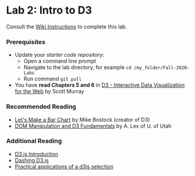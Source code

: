 # Lab 2: Intro to D3
Consult the [Wiki Instructions](https://github.gatech.edu/CS-7450/Fall-2020-Labs/wiki/Lab-2%3A-Intro-to-D3/) to complete this lab.

### Prerequisites

* Update your *starter code repository*:
	* Open a command line prompt
	* Navigate to the lab directory, for example `cd /my_folder/Fall-2020-Labs`
	* Run command `git pull`
* You have **read Chapters 5 and 6** in [D3 - Interactive Data Visualization for the Web](http://alignedleft.com/work/d3-book-2e) by Scott Murray

### Recommended Reading

* [Let's Make a Bar Chart](https://bost.ocks.org/mike/bar/) by Mike Bostock (creator of D3)
* [DOM Manipulation and D3 Fundamentals](http://dataviscourse.net/2015/lectures/lecture-d3/) by A. Lex of U. of Utah

### Additional Reading

* [D3.js Introduction](https://d3js.org/#introduction)
* [Dashing D3.js](https://www.dashingd3js.com/)
* [Practical applications of a d3js selection](https://github.com/billautomata/d3js_design_patterns/blob/master/volume-3.md)
